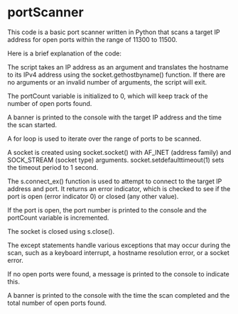 # portScanner

This code is a basic port scanner written in Python that scans a target IP address for open ports within the range of 11300 to 11500.

Here is a brief explanation of the code:

The script takes an IP address as an argument and translates the hostname to its IPv4 address using the socket.gethostbyname() function. If there are no arguments or an invalid number of arguments, the script will exit.

The portCount variable is initialized to 0, which will keep track of the number of open ports found.

A banner is printed to the console with the target IP address and the time the scan started.

A for loop is used to iterate over the range of ports to be scanned.

A socket is created using socket.socket() with AF_INET (address family) and SOCK_STREAM (socket type) arguments. socket.setdefaulttimeout(1) sets the timeout period to 1 second.

The s.connect_ex() function is used to attempt to connect to the target IP address and port. It returns an error indicator, which is checked to see if the port is open (error indicator 0) or closed (any other value).

If the port is open, the port number is printed to the console and the portCount variable is incremented.

The socket is closed using s.close().

The except statements handle various exceptions that may occur during the scan, such as a keyboard interrupt, a hostname resolution error, or a socket error.

If no open ports were found, a message is printed to the console to indicate this.

A banner is printed to the console with the time the scan completed and the total number of open ports found.
